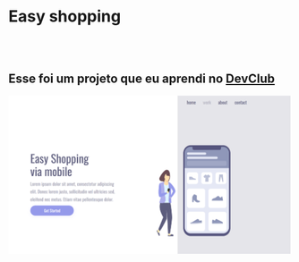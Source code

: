 <h1>Easy shopping</h1>
<br>
<br>
<h2>Esse foi um projeto que eu aprendi no <a href="https://rodolfomori.com.br/DevClub">DevClub</a></h2> 

<img src="https://github.com/fabiogalvao-cmd/easy-shopping/blob/main/assets/Captura%20de%20Tela%20(2).png?raw=true"/>
